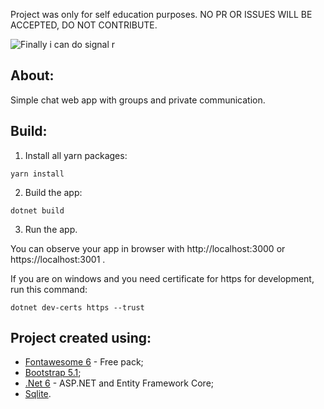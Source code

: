 Project was only for self education purposes.
NO PR OR ISSUES WILL BE ACCEPTED, DO NOT CONTRIBUTE.

![Finally i can do signal r](https://snipboard.io/ZQG0FI.jpg)

## About:

Simple chat web app with groups and private communication.

## Build:

1. Install all yarn packages:
```
yarn install
```

2. Build the app:
```
dotnet build
```

3. Run the app.

You can observe your app in browser with http://localhost:3000 or https://localhost:3001 .

If you are on windows and you need certificate for https for development, run this command:
```
dotnet dev-certs https --trust
```

## Project created using:

* [Fontawesome 6](https://fontawesome.com/) - Free pack;
* [Bootstrap 5.1](https://getbootstrap.com/docs/5.1/getting-started/introduction/);
* [.Net 6](https://dotnet.microsoft.com/en-us/) - ASP.NET and Entity Framework Core;
* [Sqlite](https://www.sqlite.org/index.html).